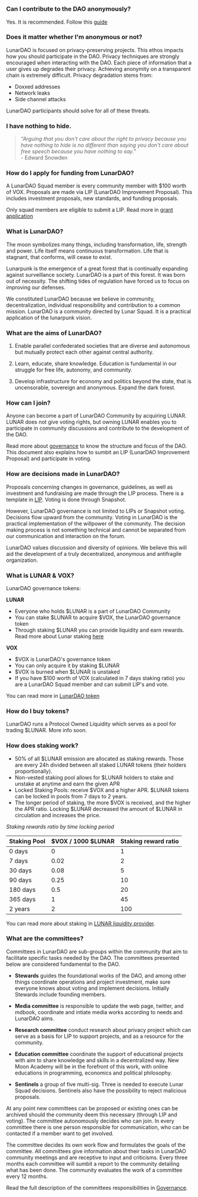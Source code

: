 # 
# 
### Can I contribute to the DAO anonymously?
Yes. It is recommended. Follow this
[guide](https://lunardao.net/anonymizing_assets.html)

### Does it matter whether I'm anonymous or not?

LunarDAO is focused on privacy-preserving projects. This ethos impacts
how you should participate in the DAO. Privacy techniques are strongly
encouraged when interacting with the DAO.  Each piece of information
that a user gives up degrades their privacy. Achieving anonymity on a
transparent chain is extremely difficult.  Privacy degradation stems from:

- Doxxed addresses
- Network leaks
- Side channel attacks

LunarDAO participants should solve for all of these threats.

### I have nothing to hide.

>*“Arguing that you don't care about the right to privacy because you have nothing to hide is no different than saying you don't care about free speech because you have nothing to say."*
<br>- Edward Snowden</br> 

### How do I apply for funding from LunarDAO?

A LunarDAO Squad member is every community member with $100 worth of
VOX. Proposals are made via LIP (LunarDAO Improvement Proposal). This
includes investment proposals, new standards, and funding proposals.

Only squad members are eligible to submit a LIP. Read more in [grant
application](./grant_application.md)

### What is LunarDAO?

The moon symbolizes many things, including transformation, life,
strength and power. Life itself means continuous transformation. Life
that is stagnant, that conforms, will cease to exist.

Lunarpunk is the emergence of a great forest that is continually expanding
against surveillance society. LunarDAO is a part of this forest. It was
born out of necessity. The shifting tides of regulation have forced us to
focus on improving our defenses.

We constituted LunarDAO because we believe in community, decentralization,
individual responsibility and contribution to a common mission. LunarDAO
is a community directed by Lunar Squad. It is a practical application
of the lunarpunk vision.

### What are the aims of LunarDAO?

1. Enable parallel confederated societies that are diverse and autonomous
but mutually protect each other against central authority.

2. Learn, educate, share knowledge. Education is fundamental in our
struggle for free life, autonomy, and community.

3. Develop infrastructure for economy and politics beyond the state,
that is uncensorable, sovereign and anonymous. Expand the dark forest.

### How can I join?

Anyone can become a part of LunarDAO Community by acquiring LUNAR. LUNAR
does not give voting rights, but owning LUNAR enables you to participate
in community discussions and contribute to the development of the DAO.

Read more about [governance](./governance.md) to know
the structure and focus of the DAO. This document also explains how to
sumbit an LIP (LunarDAO Improvement Proposal) and participate in voting.

### How are decisions made in LunarDAO?

Proposals concerning changes in governance, guidelines, as well as
investment and fundraising are made through the LIP process. There is
a template in [LIP](./lip-0001.md). Voting
is done through Snapshot.

However, LunarDAO governance is not limited to LIPs or Snapshot
voting. Decisions flow upward from the community. Voting in LunarDAO
is the practical implementation of the willpower of the community. The
decision making process is not something technical and cannot be separated
from our communication and interaction on the forum.

LunarDAO values discussion and diversity of opinions. We believe this will
aid the development of a truly decentralized, anonymous and antifragile
organization.

### What is LUNAR & VOX?

LunarDAO governance tokens:

**LUNAR**

- Everyone who holds $LUNAR is a part of LunarDAO Community
- You can stake $LUNAR to acquire $VOX, the LunarDAO governance token
- Through staking $LUNAR you can provide liquidity and earn rewards. Read
more about Lunar staking [here](./lunar_staking.md)

**VOX**

- $VOX is LunarDAO's governance token
- You can only acquire it by staking $LUNAR
- $VOX is burned when $LUNAR is unstaked
- If you have $100 worth of VOX (calculated in 7 days staking ratio)
you are a LunarDAO Squad member and can submit LIP's and vote.

You can read more in [LunarDAO token](./tokens.md)

### How do I buy tokens?

LunarDAO runs a Protocol Owned Liquidity which serves as a pool for
trading $LUNAR. More info soon.

### How does staking work?

* 50% of all $LUNAR emission are allocated as staking rewards. Those
are every 24h divided between all staked LUNAR tokens (their holders
proportionally).
* Non-vested staking pool allows for $LUNAR holders to stake and unstake
at anytime and earn the given APR
* Locked Staking Pools: receive $VOX and a higher APR. $LUNAR tokens
can be locked in pools from 7 days to 2 years.
* The longer period of staking, the more $VOX is received, and the
higher the APR ratio. Locking $LUNAR decreased the amount of $LUNAR in
circulation and increases the price.

*Staking rewards ratio by time locking period*

| **Staking Pool** | **$VOX / 1000 $LUNAR** | **Staking reward ratio** |
| --- | --- | --- |
| 0 days | 0 | 1 |
| 7 days | 0.02 | 2 |
| 30 days | 0.08 | 5 |
| 90 days | 0.25 | 10 |
| 180 days | 0.5 | 20 |
| 365 days | 1 | 45 |
| 2 years | 2 | 100 |

You can read more about staking in [LUNAR liquidity provider](./lunar_lp.md).

### What are the committees?

Committees in LunarDAO are sub-groups within the community that aim to
facilitate specific tasks needed by the DAO.
The committees presented below are considered fundamental to the DAO.

- **Stewards** guides the foundational works of the DAO, and among other things 
coordinate operations and project investment, make sure everyone knows about 
voting and implement decisions. Initially Stewards include founding members.

- **Media committee** is responsible to update the web page, twitter, and mdbook, 
coordinate and intiate media works according to needs and LunarDAO aims.

- **Research committee** conduct research about privacy project which can 
serve as a basis for LIP to support projects, and as a resource for the community.

- **Education committee** coordinate the support of educational 
projects with aim to share knowledge and skills in a decentralized way. 
New Moon Academy will be in the forefront of this work, with online educations in 
programming, economics and political philosophy. 

- **Sentinels** a group of five multi-sig. Three is needed to execute 
Lunar Squad decisions. Sentinels also have the possibility to reject malicious proposals.

At any point new committees can be proposed or existing ones can be
archived should the community deem this necessary (through LIP and
voting). The committee autonomously decides who can join. In every
committee there is one person responsible for communication, who can be
contacted if a member want to get involved.

The committee decides its own work flow and formulates the goals of the
committee. All committees give information about their tasks in LunarDAO
community meetings and are receptive to input and criticisms. Every three
months each committee will sumbit a report to the community detailing
what has been done. The community evaluates the work of a committee
every 12 months.

Read the full description of the committees responsibilities in [Governance](./governance.md).


